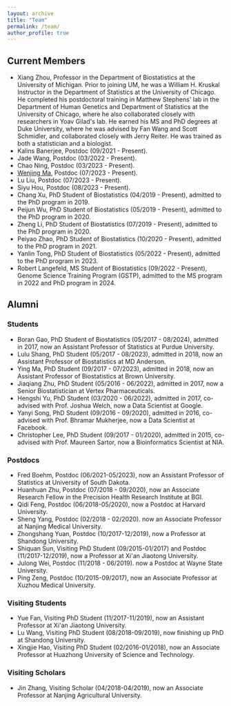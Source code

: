 ```yaml
---
layout: archive
title: "Team"
permalink: /team/
author_profile: true
---
```



## Current Members

* Xiang Zhou, Professor in the Department of Biostatistics at the University of Michigan. Prior to joining UM, he was a William H. Kruskal Instructor in the Department of Statistics at the University of Chicago. He completed his postdoctoral training in Matthew Stephens' lab in the Department of Human Genetics and Department of Statistics at the University of Chicago, where he also collaborated closely with researchers in Yoav Gilad's lab. He earned his MS and PhD degrees at Duke University, where he was advised by Fan Wang and Scott Schmidler, and collaborated closely with Jerry Reiter. He was trained as both a statistician and a biologist.
* Kalins Banerjee, Postdoc (09/2021 - Present).
* Jade Wang, Postdoc (03/2022 - Present).
* Chao Ning, Postdoc (03/2023 - Present).
* <a href="https://marvinquiet.github.io/">Wenjing Ma</a>, Postdoc (07/2023 - Present).
* Lu Liu, Postdoc (07/2023 - Present).
* Siyu Hou, Postdoc (08/2023 - Present).
* Chang Xu, PhD Student of Biostatistics (04/2019 - Present), admitted to the PhD program in 2019.
* Peijun Wu, PhD Student of Biostatistics (05/2019 - Present), admitted to the PhD program in 2020.
* Zheng Li, PhD Student of Biostatistics (07/2019 - Present), admitted to the PhD program in 2020.
* Peiyao Zhao, PhD Student of Biostatistics (10/2020 - Present), admitted to the PhD program in 2021.
* Yanlin Tong, PhD Student of Biostatistics (05/2022 - Present), admitted to the PhD program in 2023.
* Robert Langefeld, MS Student of Biostatistics (09/2022 - Present), Genome Science Training Program (GSTP), admitted to the MS program in 2022 and PhD program in 2024.

## Alumni

### Students

* Boran Gao, PhD Student of Biostatistics (05/2017 - 08/2024), admitted in 2017, now an Assistant Professor of Statistics at Purdue University.
* Lulu Shang, PhD Student (05/2017 - 08/2023), admitted in 2018, now an Assistant Professor of Biostatistics at MD Anderson.
* Ying Ma, PhD Student (09/2017 - 07/2023), admitted in 2018, now an Assistant Professor of Biostatistics at Brown University.
* Jiaqiang Zhu, PhD Student (05/2016 - 06/2022), admitted in 2017, now a Senior Biostatistician at Vertex Pharmaceuticals.
* Hengshi Yu, PhD Student (03/2020 - 06/2022), admitted in 2017, co-advised with Prof. Joshua Welch, now a Data Scientist at Google.
* Yanyi Song, PhD Student (09/2016 - 09/2020), admitted in 2016, co-advised with Prof. Bhramar Mukherjee, now a Data Scientist at Facebook.
* Christopher Lee, PhD Student (09/2017 - 01/2020), admitted in 2015, co-advised with Prof. Maureen Sartor, now a Bioinformatics Scientist at NIA.

### Postdocs

* Fred Boehm, Postdoc (06/2021-05/2023), now an Assistant Professor of Statistics at University of South Dakota.
* Huanhuan Zhu, Postdoc (07/2018 - 09/2020), now an Associate Research Fellow in the Precision Health Research Institute at BGI.
* Qidi Feng, Postdoc (06/2018-05/2020), now a Postdoc at Harvard University.
* Sheng Yang, Postdoc (02/2018 - 02/2020). now an Associate Professor at Nanjing Medical University.
* Zhongshang Yuan, Postdoc (10/2017-12/2019), now a Professor at Shandong University.
* Shiquan Sun, Visiting PhD Student (09/2015-01/2017) and Postdoc (11/2017-12/2019), now a Professor at Xi'an Jiaotong University.
* Julong Wei, Postdoc (11/2018 - 06/2019). now a Postdoc at Wayne State University.
* Ping Zeng, Postdoc (10/2015-09/2017), now an Associate Professor at Xuzhou Medical University.

### Visiting Students

* Yue Fan, Visiting PhD Student (11/2017-11/2019), now an Assistant Professor at Xi'an Jiaotong University.
* Lu Wang, Visiting PhD Student (08/2018-09/2019), now finishing up PhD at Shandong University.
* Xingjie Hao, Visiting PhD Student (02/2016-01/2018), now an Associate Professor at Huazhong University of Science and Technology.

### Visiting Scholars

* Jin Zhang, Visiting Scholar (04/2018-04/2019), now an Associate Professor at Nanjing Agricultural University.
















